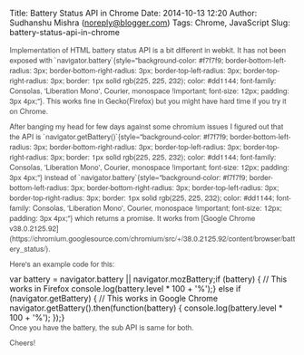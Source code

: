 Title: Battery Status API in Chrome
Date: 2014-10-13 12:20
Author: Sudhanshu Mishra (noreply@blogger.com)
Tags: Chrome, JavaScript
Slug: battery-status-api-in-chrome

<div dir="ltr" style="text-align: left;">
<div style="color: #444444; font-family: Arvo, 'Helvetica Neue', Helvetica, Arial, sans-serif; font-size: 13px; line-height: 18px; margin-bottom: 9px;">
Implementation of HTML battery status API is a bit different in webkit.
It has not been exposed
with `navigator.battery`{style="background-color: #f7f7f9; border-bottom-left-radius: 3px; border-bottom-right-radius: 3px; border-top-left-radius: 3px; border-top-right-radius: 3px; border: 1px solid rgb(225, 225, 232); color: #dd1144; font-family: Consolas, 'Liberation Mono', Courier, monospace !important; font-size: 12px; padding: 3px 4px;"}.
This works fine in Gecko(Firefox) but you might have hard time if you
try it on Chrome.

</div>
<div style="color: #444444; font-family: Arvo, 'Helvetica Neue', Helvetica, Arial, sans-serif; font-size: 13px; line-height: 18px; margin-bottom: 9px;">
After banging my head for few days against some chromium issues I
figured out that the API
is `navigator.getBattery()`{style="background-color: #f7f7f9; border-bottom-left-radius: 3px; border-bottom-right-radius: 3px; border-top-left-radius: 3px; border-top-right-radius: 3px; border: 1px solid rgb(225, 225, 232); color: #dd1144; font-family: Consolas, 'Liberation Mono', Courier, monospace !important; font-size: 12px; padding: 3px 4px;"} instead
of `navigator.battery`{style="background-color: #f7f7f9; border-bottom-left-radius: 3px; border-bottom-right-radius: 3px; border-top-left-radius: 3px; border-top-right-radius: 3px; border: 1px solid rgb(225, 225, 232); color: #dd1144; font-family: Consolas, 'Liberation Mono', Courier, monospace !important; font-size: 12px; padding: 3px 4px;"} which
returns a promise. It works from [Google Chrome
v38.0.2125.92](https://chromium.googlesource.com/chromium/src/+/38.0.2125.92/content/browser/battery_status/).

</div>
<div style="color: #444444; font-family: Arvo, 'Helvetica Neue', Helvetica, Arial, sans-serif; font-size: 13px; line-height: 18px; margin-bottom: 9px;">
Here's an example code for this:

</div>
    var battery = navigator.battery || navigator.mozBattery;if (battery) {    // This works in Firefox    console.log(battery.level * 100 + '%');} else if (navigator.getBattery) {    // This works in Google Chrome    navigator.getBattery().then(function(battery) {        console.log(battery.level * 100 + '%');    });}

<div style="color: #444444; font-family: Arvo, 'Helvetica Neue', Helvetica, Arial, sans-serif; font-size: 13px; line-height: 18px; margin-bottom: 9px;">
Once you have the battery, the sub API is same for both.

</div>
<div style="color: #444444; font-family: Arvo, 'Helvetica Neue', Helvetica, Arial, sans-serif; font-size: 13px; line-height: 18px; margin-bottom: 9px;">
Cheers!

</div>
</div>
</p>


